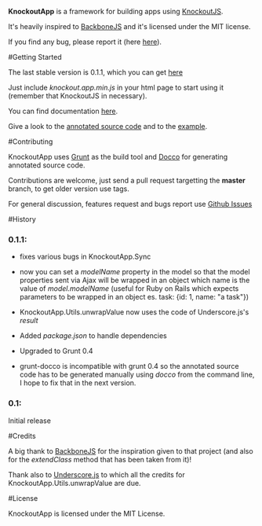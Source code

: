 **KnockoutApp** is a framework for building apps using [KnockoutJS](http://knockoutjs.com/).

It's heavily inspired to [BackboneJS](http://backbonejs.org) and it's licensed under the MIT license.

If you find any bug, please report it (here [here](https://github.com/paglias/KnockoutApp/issues)).

#Getting Started

The last stable version is 0.1.1, which you can get [here](https://github.com/paglias/KnockoutApp/tree/0.1.1) 

Just include *knockout.app.min.js* in your html page to start using it (remember that KnockoutJS in necessary).

You can find documentation [here](https://github.com/paglias/KnockoutApp/blob/master/documentation.md).

Give a look to the [annotated source code](http://paglias.net/KnockoutApp/annotated-source-code/knockout.app.html) and to the [example](http://paglias.net/KnockoutApp/example/).

#Contributing

KnockoutApp uses [Grunt](http://gruntjs.com) as the build tool and [Docco](http://jashkenas.github.com/docco/) for generating annotated source code.

Contributions are welcome, just send a pull request targetting the **master** branch, to get older version use tags.

For general discussion, features request and bugs report use [Github Issues](https://github.com/paglias/KnockoutApp/issues)

#History

### 0.1.1:
 - fixes various bugs in KnockoutApp.Sync

 - now you can set a *modelName* property in the model so that the model properties sent via Ajax will be wrapped in an object which name is the
 value of *model.modelName* (useful for Ruby on Rails which expects parameters to be wrapped in an object es. task: {id: 1, name: "a task"})

 - KnockoutApp.Utils.unwrapValue now uses the code of Underscore.js's *result*

 - Added *package.json* to handle dependencies

 - Upgraded to Grunt 0.4

 - grunt-docco is incompatible with grunt 0.4 so the annotated source code has to be generated manually using *docco* from the command line, I hope to fix that in the next version.

### 0.1:
Initial release

#Credits

A big thank to [BackboneJS](http://backbonejs.org) for the inspiration given to that project (and also for the *extendClass* method that has been taken from it)!

Thank also to [Underscore.js](http://underscorejs.org/) to which all the credits for KnockoutApp.Utils.unwrapValue are due.

#License

KnockoutApp is licensed under the MIT License.